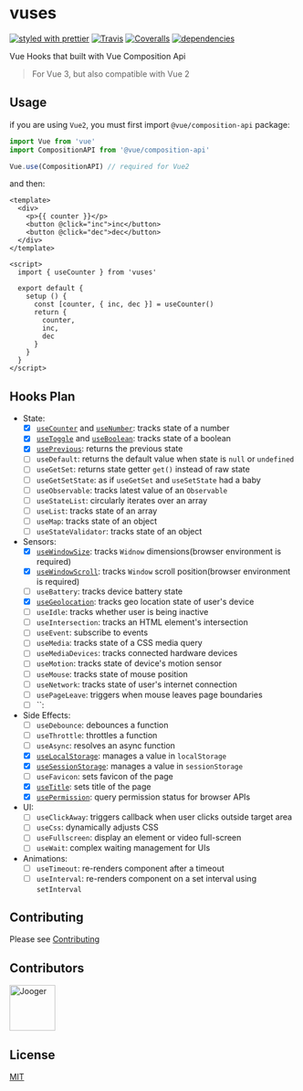 # vuses

[![styled with prettier](https://img.shields.io/badge/styled_with-prettier-ff69b4.svg)](https://github.com/prettier/prettier)
[![Travis](https://img.shields.io/travis/jo0ger/vuses.svg)](https://travis-ci.org/jo0ger/vuses)
[![Coveralls](https://img.shields.io/coveralls/jo0ger/vuses.svg)](https://coveralls.io/github/jo0ger/vuses)
[![dependencies](https://david-dm.org/jo0ger/vuses/status.svg)](https://david-dm.org/jo0ger/vuses)

Vue Hooks that built with Vue Composition Api

> For Vue 3, but also compatible with Vue 2

## Usage

if you are using `Vue2`, you must first import `@vue/composition-api` package:

``` ts
import Vue from 'vue'
import CompositionAPI from '@vue/composition-api'

Vue.use(CompositionAPI) // required for Vue2
```

and then:

``` vue
<template>
  <div>
    <p>{{ counter }}</p>
    <button @click="inc">inc</button>
    <button @click="dec">dec</button>
  </div>
</template>

<script>
  import { useCounter } from 'vuses'

  export default {
    setup () {
      const [counter, { inc, dec }] = useCounter()
      return {
        counter,
        inc,
        dec
      }
    }
  }
</script>
```

## Hooks Plan

* State:
  * [x] [`useCounter`](./src/hooks/state/useCounter/doc.md) and [`useNumber`](./src/hooks/state/useNumber/doc.md): tracks state of a number
  * [x] [`useToggle`](./src/hooks/state/useToggle/doc.md) and [`useBoolean`](./src/hooks/state/useBoolean/doc.md): tracks state of a boolean
  * [x] [`usePrevious`](./src/hooks/state/usePrevious/doc.md): returns the previous state
  * [ ] `useDefault`: returns the default value when state is `null` or `undefined`
  * [ ] `useGetSet`: returns state getter `get()` instead of raw state
  * [ ] `useGetSetState`: as if `useGetSet` and `useSetState` had a baby
  * [ ] `useObservable`: tracks latest value of an `Observable`
  * [ ] `useStateList`: circularly iterates over an array
  * [ ] `useList`: tracks state of an array
  * [ ] `useMap`: tracks state of an object
  * [ ] `useStateValidator`: tracks state of an object
* Sensors:
  * [x] [`useWindowSize`](./src/hooks/sensor/useWindowsize/doc.md): tracks `Widnow` dimensions(browser environment is required)
  * [x] [`useWindowScroll`](./src/hooks/sensor/useWindowScroll/doc.md): tracks `Window` scroll position(browser environment is required)
  * [ ] `useBattery`: tracks device battery state
  * [x] [`useGeolocation`](./src/hooks/sensor/useGeolocation/doc.md): tracks geo location state of user's device
  * [ ] `useIdle`: tracks whether user is being inactive
  * [ ] `useIntersection`: tracks an HTML element's intersection
  * [ ] `useEvent`: subscribe to events
  * [ ] `useMedia`: tracks state of a CSS media query
  * [ ] `useMediaDevices`: tracks connected hardware devices
  * [ ] `useMotion`: tracks state of device's motion sensor
  * [ ] `useMouse`: tracks state of mouse position
  * [ ] `useNetwork`: tracks state of user's internet connection
  * [ ] `usePageLeave`: triggers when mouse leaves page boundaries
  * [ ] ``: 
* Side Effects:
  * [ ] `useDebounce`: debounces a function
  * [ ] `useThrottle`: throttles a function
  * [ ] `useAsync`: resolves an async function
  * [x] [`useLocalStorage`](./src/hooks/sideEffect/useLocalStorage/doc.md): manages a value in `localStorage`
  * [x] [`useSessionStorage`](./src/hooks/sideEffect/useSessionStorage/doc.md): manages a value in `sessionStorage`
  * [ ] `useFavicon`: sets favicon of the page
  * [x] [`useTitle`](./src/hooks/sideEffect/useTitle/doc.md): sets title of the page
  * [x] [`usePermission`](./src/hooks/sideEffect/usePermission/doc.md): query permission status for browser APIs
* UI:
  * [ ] `useClickAway`: triggers callback when user clicks outside target area
  * [ ] `useCss`: dynamically adjusts CSS
  * [ ] `useFullscreen`: display an element or video full-screen
  * [ ] `useWait`: complex waiting management for UIs
* Animations:
  * [ ] `useTimeout`: re-renders component after a timeout
  * [ ] `useInterval`: re-renders component on a set interval using `setInterval`

## Contributing

Please see [Contributing](./CONTRIBUTING.md)

## Contributors

<a href="https://github.com/jo0ger"><img src="https://avatars0.githubusercontent.com/u/16385416?s=460&v=4" title="Jooger" width="80" height="80"></a>


## License

[MIT](./LICENSE)
